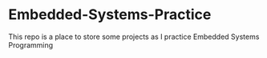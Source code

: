 # Embedded-Systems-Practice
This repo is a place to store some projects as I practice Embedded Systems Programming

